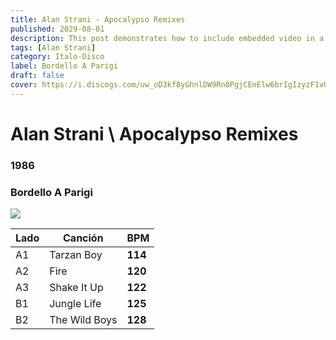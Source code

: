 ```yaml
---
title: Alan Strani - Apocalypso Remixes
published: 2029-08-01
description: This post demonstrates how to include embedded video in a blog post.
tags: [Alan Strani]
category: Italo-Disco
label: Bordello A Parigi
draft: false
cover: https://i.discogs.com/uw_oD3kf8yGhnlDW9Rn0PgjCEnElw6brIgIzyzF1vUU/rs:fit/g:sm/q:90/h:600/w:600/czM6Ly9kaXNjb2dz/LWRhdGFiYXNlLWlt/YWdlcy9SLTI4NTYy/NDI4LTE2OTcwMzUw/NTgtMjE2Ny5qcGVn.jpeg
---
```


# Alan Strani \ Apocalypso Remixes

### **1986**

### Bordello A Parigi

![](https://i.discogs.com/uw_oD3kf8yGhnlDW9Rn0PgjCEnElw6brIgIzyzF1vUU/rs:fit/g:sm/q:90/h:600/w:600/czM6Ly9kaXNjb2dz/LWRhdGFiYXNlLWlt/YWdlcy9SLTI4NTYy/NDI4LTE2OTcwMzUw/NTgtMjE2Ny5qcGVn.jpeg)



| Lado | Canción | BPM |
| --- | --- | --- |
| A1 | Tarzan Boy | **114** |
| A2 | Fire | **120** |
| A3 | Shake It Up | **122** |
| B1 | Jungle Life | **125** |
| B2 | The Wild Boys | **128** |
